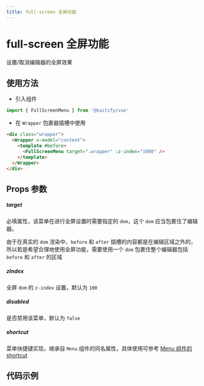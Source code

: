 ```yaml
---
title: full-screen 全屏功能
---
```


# full-screen 全屏功能

设置/取消编辑器的全屏效果

## 使用方法

- 引入组件

```ts
import { FullScreenMenu } from '@kaitify/vue'
```

- 在 `Wrapper` 包裹器插槽中使用

```html
<div class="wrapper">
  <Wrapper v-model="content">
    <template #before>
      <FullScreenMenu target=".wrapper" :z-index="1000" />
    </template>
  </Wrapper>
</div>
```

## Props 参数

##### target <Badge type="danger" text="string" />

必填属性，该菜单在进行全屏设置时需要指定的 `dom`，这个 `dom` 应当包裹住了编辑器。

由于在真实的 `dom` 渲染中，`before` 和 `after` 插槽的内容都是在编辑区域之外的，所以若是希望合理地使用全屏功能，需要使用一个 `dom` 包裹住整个编辑器包括 `before` 和 `after` 的区域

##### zIndex <Badge type="danger" text="number" />

全屏 `dom` 的 `z-index` 设置，默认为 `100`

##### disabled <Badge type="danger" text="boolean" />

是否禁用该菜单，默认为 `false`

##### shortcut <Badge type="danger" text="(e: KeyboardEvent) => boolean" />

菜单快捷键实现，继承自 `Menu` 组件的同名属性，具体使用可参考 [Menu 组件的 shortcut](/guide/menu#shortcut)

## 代码示例

<div id="kaitify-full-target" style="background:#fff;">
  <Wrapper :dark="isDark" v-model="content" placeholder="输入内容..." style="width:100%;height:200px;">
    <template #before>
      <div style="margin-bottom:10px;">
        <FullScreenMenu target="#kaitify-full-target" :z-index="999" />
      </div>
    </template>
  </Wrapper>
</div>

<script lang="ts" setup>
import { useData } from 'vitepress'
import { Wrapper, FullScreenMenu } from '../../../lib/kaitify-vue.es.js'
import { ref } from 'vue'
const { isDark } = useData()
const content = ref('<p>hello</p>')
</script>
